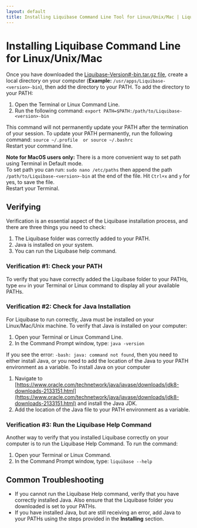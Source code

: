 ```yaml
---
layout: default
title: Installing Liquibase Command Line Tool for Linux/Unix/Mac | Liquibase Docs
---
```



# Installing Liquibase Command Line for Linux/Unix/Mac #

Once you have downloaded the [Liquibase-Version#-bin.tar.gz file](https://download.liquibase.org/download), create a local directory on your computer (**Example:** `/usr/apps/Liquibase-<version>-bin`), then add the directory to your PATH.
To add the directory to your PATH:
1. Open the Terminal or Linux Command Line.
2. Run the following command: `export PATH=$PATH:/path/to/Liquibase-<version>-bin`

This command will not permanently update your PATH after the termination of your session. To update your PATH permanently, run the following command: `source ~/.profile  or source ~/.bashrc`<br />
Restart your command line.

**Note for MacOS users only:** There is a more convenient way to set path using Terminal in Default mode.  
To set path you can run: `sudo nano /etc/paths` then append the path `/path/to/Liquibase-<version>-bin` at the end of the file.  Hit `Ctrl+x` and `y` for yes, to save the file.  
Restart your Terminal.

## Verifying ##

Verification is an essential aspect of the Liquibase installation process, and there are three things you need to check:
1. The Liquibase folder was correctly added to your PATH.
2. Java is installed on your system.
3. You can run the Liquibase help command.

### Verification #1: Check your PATH ###

To verify that you have correctly added the Liquibase folder to your PATHs, type `env` in your Terminal or Linux command to display all your available PATHs.

### Verification #2: Check for Java Installation ###

For Liquibase to run correctly, Java must be installed on your Linux/Mac/Unix machine. To verify that Java is installed on your computer:
1. Open your Terminal or Linux Command Line.
2. In the Command Prompt window, type: `java -version`

If you see the error: `-bash: java: command not found`, then you need to either install Java, or you need to add the location of the Java to your PATH environment as a variable.
To install Java on your computer
1. Navigate to [https://www.oracle.com/technetwork/java/javase/downloads/jdk8-downloads-2133151.html](https://www.oracle.com/technetwork/java/javase/downloads/jdk8-downloads-2133151.html) and install the Java JDK.
2. Add the location of the Java file to your PATH environment as a variable.


### Verification #3: Run the Liquibase Help Command ###

Another way to verify that you installed Liquibase correctly on your computer is to run the Liquibase Help Command. To run the command:
1. Open your Terminal or Linux Command.
2. In the Command Prompt window, type: `liquibase --help`

## Common Troubleshooting ##
- If you cannot run the Liquibase Help command, verify that you have correctly installed Java. Also ensure that the Liquibase folder you downloaded is set to your PATHs.
- If you have installed Java, but are still receiving an error, add Java to your PATHs using the steps provided in the **Installing** section.
